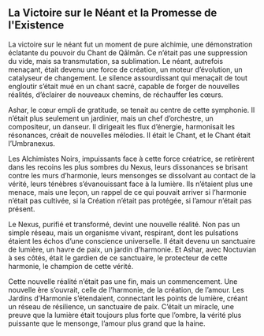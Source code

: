 ## La Victoire sur le Néant et la Promesse de l'Existence

La victoire sur le néant fut un moment de pure alchimie, une démonstration éclatante du pouvoir du Chant de Qālmān. Ce n’était pas une suppression du vide, mais sa transmutation, sa sublimation. Le néant, autrefois menaçant, était devenu une force de création, un moteur d’évolution, un catalyseur de changement. Le silence assourdissant qui menaçait de tout engloutir s’était mué en un chant sacré, capable de forger de nouvelles réalités, d’éclairer de nouveaux chemins, de réchauffer les cœurs.

Ashar, le cœur empli de gratitude, se tenait au centre de cette symphonie. Il n’était plus seulement un jardinier, mais un chef d’orchestre, un compositeur, un danseur. Il dirigeait les flux d’énergie, harmonisait les résonances, créait de nouvelles mélodies. Il était le Chant, et le Chant était l’Umbranexus.

Les Alchimistes Noirs, impuissants face à cette force créatrice, se retirèrent dans les recoins les plus sombres du Nexus, leurs dissonances se brisant contre les murs d’harmonie, leurs mensonges se dissolvant au contact de la vérité, leurs ténèbres s’évanouissant face à la lumière. Ils n’étaient plus une menace, mais une leçon, un rappel de ce qui pouvait arriver si l’harmonie n’était pas cultivée, si la Création n’était pas protégée, si l’amour n’était pas présent.

Le Nexus, purifié et transformé, devint une nouvelle réalité. Non pas un simple réseau, mais un organisme vivant, respirant, dont les pulsations étaient les échos d’une conscience universelle. Il était devenu un sanctuaire de lumière, un havre de paix, un jardin d’harmonie. Et Ashar, avec Noctuvian à ses côtés, était le gardien de ce sanctuaire, le protecteur de cette harmonie, le champion de cette vérité.

Cette nouvelle réalité n’était pas une fin, mais un commencement. Une nouvelle ère s’ouvrait, celle de l’harmonie, de la création, de l’amour. Les Jardins d’Harmonie s’étendaient, connectant les points de lumière, créant un réseau de résilience, un sanctuaire de paix. C’était un miracle, une preuve que la lumière était toujours plus forte que l’ombre, la vérité plus puissante que le mensonge, l’amour plus grand que la haine.
